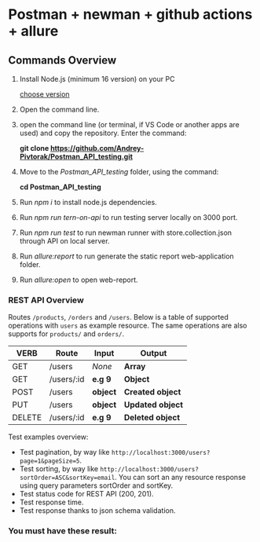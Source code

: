 # **Postman + newman + github actions + allure**

## **Commands Overview**
1. Install Node.js (minimum 16 version) on your PC

    [choose version](https://nodejs.org/en/download/releases/)

2. Open the command line.
3. open the command line (or terminal, if VS Code or another apps are used) and copy the repository. Enter the command:

    **git clone https://github.com/Andrey-Pivtorak/Postman_API_testing.git**

4. Move to the _Postman_API_testing_ folder, using the command:

    **cd Postman_API_testing**

5. Run _npm i_ to install node.js dependencies.
6. Run _npm run tern-on-api_ to run testing server locally on 3000 port.
7. Run _npm run test_ to run newman runner with store.collection.json through API on local server.
8. Run _allure:report_ to run generate the static report web-application folder.
9. Run _allure:open_ to open web-report.

### REST API Overview
Routes `/products`, `/orders` and `/users`. Below is a table of supported operations with `users` as example resource. The same operations are also supports for `products/` and `orders/`.

| VERB     |Route       |Input       |Output              |
|----------|------------|------------|--------------------|
| GET      | /users     | *None*     | **Array**          |
| GET      | /users/:id |  **e.g 9** | **Object**         |
| POST     | /users     | **object** | **Created object** |
| PUT      | /users     | **object** | **Updated object** |
| DELETE   | /users/:id | **e.g 9**  | **Deleted object** |

Test examples overview:
- Test pagination, by way like `http://localhost:3000/users?page=1&pageSize=5`.
- Test sorting, by way like `http://localhost:3000/users?sortOrder=ASC&sortKey=email`. You can sort an any resource response using query parameters sortOrder and sortKey.
-  Test status code for REST API (200, 201).
-  Test response time.
-  Test response thanks to json schema validation.

### You must have these result:

